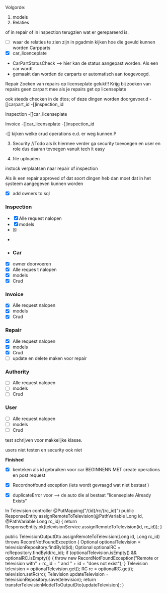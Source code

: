 Volgorde:

1. models
2. Relaties

of  in repair of in inspection terugzien  wat er gerepareerd is.




-[ ] waar de relaties te zien zijn in pgadmin kijken hoe die gevuld kunnen worden
 Carpparts
-[x] car_licenceplate
- CarPartStatusCheck --> hier kan de status aangepast worden. Als een car wordt
- gemaakt dan worden de carparts er automatisch aan toegevoegd.


Repair
Zoeken van repairs op licenseplate gelukt!! 
Krijg bij zoeken van repairs geen carpart mee als je repairs get op licenseplate

ook steeds checken in de dtos; of deze dingen worden doorgevoer.d
-[]carpart_id
-[]inspection_id

Inspection
-[]car_licenseplate


Invoice
-[]car_licenseplate
-[]inspection_id

-[] kijken welke crud operations e.d. er weg kunnen.P

3. Security
   //Todo als ik hiermee verder ga security toevoegen en user en role dus daaran tovoegen vanuit tech it easy

4. file uploaden

instock verplaatsen naar repair of inspection

Als ik een repair approved of dat soort dingen heb dan moet dat in het systeem aangegeven kunnen worden

-[x] add owners to sql

### Inspection

- [x] Alle request nalopen
- [x] models
- [x] 
-
- ### Car
- [x] owner doorvoeren
- [x] Alle reques t nalopen
- [x] models
- [x] Crud

### Invoice

- [x] Alle request nalopen
- [x] models
- [x] Crud

### Repair

- [x] Alle request nalopen
- [x] models
- [x] Crud
- [ ] update en delete maken voor repair

### Authority

- [ ] Alle request nalopen
- [ ] models
- [ ] Crud

### User

- [ ] Alle request nalopen
- [ ] models
- [ ] Crud

test schrijven voor makkelijke klasse.

users niet testen en security ook niet

**Finished**

- [x] kenteken als id gebruiken voor car
  BEGINNENN MET create operations en post request
-[x] Recordnotfound exception (iets wordt gevraagd wat niet bestaat )
-[x] duplicateError voor --> de auto die al bestaat  "licenseplate Already Exists"


In Television controller
@PutMapping("/{id}/rc/{rc_id}")
public ResponseEntity<TelevisionOutputDto> assignRemoteToTelevision(@PathVariable Long id, @PathVariable Long rc_id) {
return ResponseEntity.ok(televisionService.assignRemoteToTelevision(id, rc_id));
}

public TelevisionOutputDto assignRemoteToTelevision(Long id, Long rc_id) throws RecordNotFoundException {
Optional<Television> optionalTelevision = televisionRepository.findById(id);
Optional<RC> optionalRC = rcRepository.findById(rc_id);
if (optionalTelevision.isEmpty() && optionalRC.isEmpty()) {
throw new RecordNotFoundException("Remote or television with" + rc_id + " and " + id + "does not exist");
}
Television television = optionalTelevision.get();
RC rc = optionalRC.get();
television.setRc(rc);
Television updateTelevision = televisionRepository.save(television);
return transferTelevisionModelToOutputDto(updateTelevision);
}

